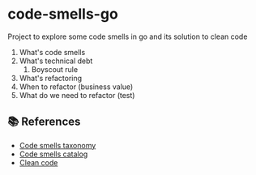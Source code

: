# code-smells-go
Project to explore some code smells in go and its solution to clean code

1. What's code smells
2. What's technical debt
   1. Boyscout rule
3. What's refactoring
4. When to refactor (business value)
5. What do we need to refactor (test)

## 📚 References

- [Code smells taxonomy](https://mmantyla.github.io/BadCodeSmellsTaxonomy)
- [Code smells catalog](https://refactoring.com/catalog/)
- [Clean code](https://refactoring.guru/refactoring)
